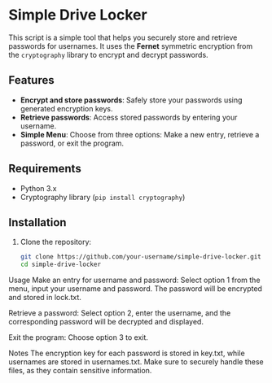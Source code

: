 # Simple Drive Locker

This script is a simple tool that helps you securely store and retrieve passwords for usernames. It uses the **Fernet** symmetric encryption from the `cryptography` library to encrypt and decrypt passwords.

## Features
- **Encrypt and store passwords**: Safely store your passwords using generated encryption keys.
- **Retrieve passwords**: Access stored passwords by entering your username.
- **Simple Menu**: Choose from three options: Make a new entry, retrieve a password, or exit the program.

## Requirements
- Python 3.x
- Cryptography library (`pip install cryptography`)

## Installation

1. Clone the repository:
   ```bash
   git clone https://github.com/your-username/simple-drive-locker.git
   cd simple-drive-locker
Usage
Make an entry for username and password:
Select option 1 from the menu, input your username and password. The password will be encrypted and stored in lock.txt.

Retrieve a password:
Select option 2, enter the username, and the corresponding password will be decrypted and displayed.

Exit the program:
Choose option 3 to exit.

Notes
The encryption key for each password is stored in key.txt, while usernames are stored in usernames.txt.
Make sure to securely handle these files, as they contain sensitive information.
